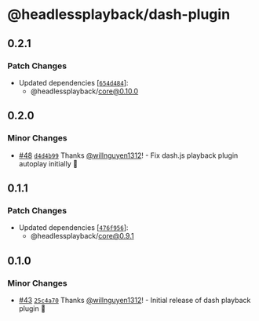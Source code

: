 # @headlessplayback/dash-plugin

## 0.2.1

### Patch Changes

- Updated dependencies
  [[`654d484`](https://github.com/willnguyen1312/headlessplayback/commit/654d48446bc95626dfe2ccc1ea7d319f3716bdb4)]:
  - @headlessplayback/core@0.10.0

## 0.2.0

### Minor Changes

- [#48](https://github.com/willnguyen1312/headlessplayback/pull/48)
  [`d4d4b99`](https://github.com/willnguyen1312/headlessplayback/commit/d4d4b994d7099c53d8c5b0c4af927fd709cbd97f) Thanks
  [@willnguyen1312](https://github.com/willnguyen1312)! - Fix dash.js playback plugin autoplay initially 💞

## 0.1.1

### Patch Changes

- Updated dependencies
  [[`476f956`](https://github.com/willnguyen1312/headlessplayback/commit/476f956bf0c11b33b40876f23b25606d7392e3a4)]:
  - @headlessplayback/core@0.9.1

## 0.1.0

### Minor Changes

- [#43](https://github.com/willnguyen1312/headlessplayback/pull/43)
  [`25c4a70`](https://github.com/willnguyen1312/headlessplayback/commit/25c4a7077f54022ee40c3c41479357b5e8f154cc) Thanks
  [@willnguyen1312](https://github.com/willnguyen1312)! - Initial release of dash playback plugin 💞
